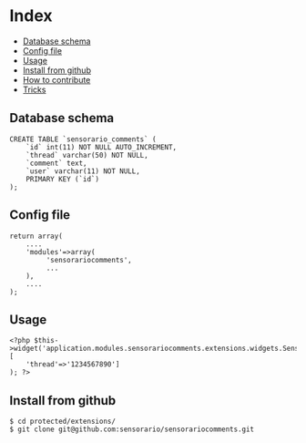 # Index

 - [Database schema](https://github.com/sensorario/sensorariocomments#database-schema)
 - [Config file](https://github.com/sensorario/sensorariocomments#config-file)
 - [Usage](https://github.com/sensorario/sensorariocomments#usage)
 - [Install from github](https://github.com/sensorario/sensorariocomments#install-from-github)
 - [How to contribute](https://github.com/sensorario/sensorariocomments/tree/master/doc/collaborate.md)
 - [Tricks](https://github.com/sensorario/sensorariocomments/tree/master/doc/tricks.md)

## Database schema

    CREATE TABLE `sensorario_comments` (
        `id` int(11) NOT NULL AUTO_INCREMENT,
        `thread` varchar(50) NOT NULL,
        `comment` text,
        `user` varchar(11) NOT NULL,
        PRIMARY KEY (`id`)
    );

## Config file

    return array(
        ....
        'modules'=>array(
             'sensorariocomments',
             ...
        ),
        ....
    );

## Usage

    <?php $this->widget('application.modules.sensorariocomments.extensions.widgets.SensorarioCommentsWidget', [
        'thread'=>'1234567890']
    ); ?>

## Install from github

    $ cd protected/extensions/
    $ git clone git@github.com:sensorario/sensorariocomments.git

